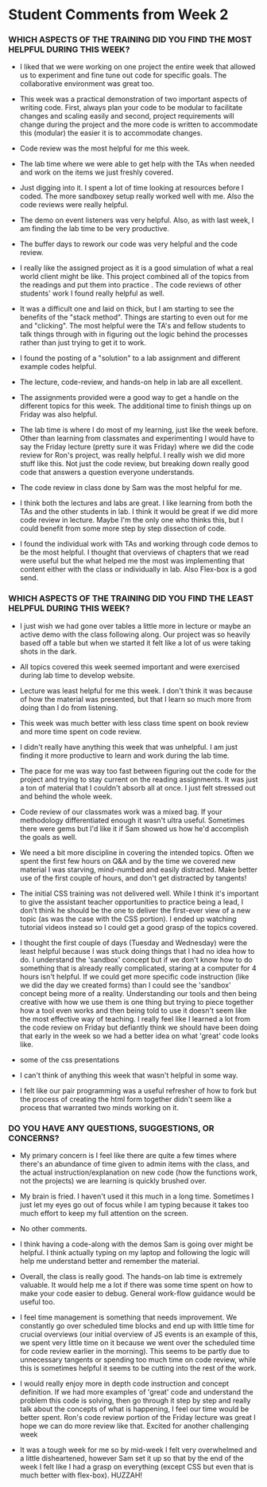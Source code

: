 # Student Comments from Week 2

### WHICH ASPECTS OF THE TRAINING DID YOU FIND THE MOST HELPFUL DURING THIS WEEK?

* I liked that we were working on one project the entire week that allowed us to experiment and fine tune out code for specific goals. The collaborative environment was great too.

* This week was a practical demonstration of two important aspects of writing code. First, always plan your code to be modular to facilitate changes and scaling easily and second, project requirements will change during the project and the more code is written to accommodate this (modular) the easier it is to accommodate changes.

* Code review was the most helpful for me this week.

* The lab time where we were able to get help with the TAs when needed and work on the items we just freshly covered.

* Just digging into it. I spent a lot of time looking at resources before I coded. The more sandboxey setup really worked well with me. Also the code reviews were really helpful.

* The demo on event listeners was very helpful. Also, as with last week, I am finding the lab time to be very productive.

* The buffer days to rework our code was very helpful and the code review.

* I really like the assigned project as it is a good simulation of what a real world client might be like. This project combined all of the topics from the readings and put them into practice . The code reviews of other students' work I found really helpful as well.

* It was a difficult one and laid on thick, but I am starting to see the benefits of the "stack method". Things are starting to even out for me and "clicking". The most helpful were the TA's and fellow students to talk things through with in figuring out the logic behind the processes rather than just trying to get it to work.

* I found the posting of a "solution" to a lab assignment and different example codes helpful.

* The lecture, code-review, and hands-on help in lab are all excellent.

* The assignments provided were a good way to get a handle on the different topics for this week. The additional time to finish things up on Friday was also helpful.

* The lab time is where I do most of my learning, just like the week before. Other than learning from classmates and experimenting I would have to say the Friday lecture (pretty sure it was Friday) where we did the code review for Ron's project, was really helpful. I really wish we did more stuff like this. Not just the code review, but breaking down really good code that answers a question everyone understands.

* The code review in class done by Sam was the most helpful for me.

* I think both the lectures and labs are great. I like learning from both the TAs and the other students in lab. I think it would be great if we did more code review in lecture. Maybe I'm the only one who thinks this, but I could benefit from some more step by step dissection of code.

* I found the individual work with TAs and working through code demos to be the most helpful. I thought that overviews of chapters that we read were useful but the what helped me the most was implementing that content either with the class or individually in lab. Also Flex-box is a god send.

### WHICH ASPECTS OF THE TRAINING DID YOU FIND THE LEAST HELPFUL DURING THIS WEEK?

* I just wish we had gone over tables a little more in lecture or maybe an active demo with the class following along. Our project was so heavily based off a table but when we started it felt like a lot of us were taking shots in the dark.

* All topics covered this week seemed important and were exercised during lab time to develop website.

* Lecture was least helpful for me this week. I don't think it was because of how the material was presented, but that I learn so much more from doing than I do from listening.

* This week was much better with less class time spent on book review and more time spent on code review.

* I didn't really have anything this week that was unhelpful. I am just finding it more productive to learn and work during the lab time.

* The pace for me was way too fast between figuring out the code for the project and trying to stay current on the reading assignments. It was just a ton of material that I couldn't absorb all at once. I just felt stressed out and behind the whole week.

* Code review of our classmates work was a mixed bag. If your methodology differentiated enough it wasn't ultra useful. Sometimes there were gems but I'd like it if Sam showed us how he'd accomplish the goals as well.

* We need a bit more discipline in covering the intended topics. Often we spent the first few hours on Q&A and by the time we covered new material I was starving, mind-numbed and easily distracted. Make better use of the first couple of hours, and don't get distracted by tangents!

* The initial CSS training was not delivered well. While I think it's important to give the assistant teacher opportunities to practice being a lead, I don't think he should be the one to deliver the first-ever view of a new topic (as was the case with the CSS portion). I ended up watching tutorial videos instead so I could get a good grasp of the topics covered.

* I thought the first couple of days (Tuesday and Wednesday) were the least helpful because I was stuck doing things that I had no idea how to do. I understand the 'sandbox' concept but if we don't know how to do something that is already really complicated, staring at a computer for 4 hours isn't helpful. If we could get more specific code instruction (like we did the day we created forms) than I could see the 'sandbox' concept being more of a reality. Understanding our tools and then being creative with how we use them is one thing but trying to piece together how a tool even works and then being told to use it doesn't seem like the most effective way of teaching. I really feel like I learned a lot from the code review on Friday but defiantly think we should have been doing that early in the week so we had a better idea on what 'great' code looks like.

* some of the css presentations

* I can't think of anything this week that wasn't helpful in some way.

* I felt like our pair programming was a useful refresher of how to fork but the process of creating the html form together didn't seem like a process that warranted two minds working on it.

### DO YOU HAVE ANY QUESTIONS, SUGGESTIONS, OR CONCERNS?

* My primary concern is I feel like there are quite a few times where there's an abundance of time given to admin items with the class, and the actual instruction/explanation on new code (how the functions work, not the projects) we are learning is quickly brushed over.

* My brain is fried. I haven't used it this much in a long time. Sometimes I just let my eyes go out of focus while I am typing because it takes too much effort to keep my full attention on the screen.

* No other comments.

* I think having a code-along with the demos Sam is going over might be helpful. I think actually typing on my laptop and following the logic will help me understand better and remember the material.

* Overall, the class is really good. The hands-on lab time is extremely valuable. It would help me a lot if there was some time spent on how to make your code easier to debug. General work-flow guidance would be useful too.

* I feel time management is something that needs improvement. We constantly go over scheduled time blocks and end up with little time for crucial overviews (our initial overview of JS events is an example of this, we spent very little time on it because we went over the scheduled time for code review earlier in the morning). This seems to be partly due to unnecessary tangents or spending too much time on code review, while this is sometimes helpful it seems to be cutting into the rest of the work.

* I would really enjoy more in depth code instruction and concept definition. If we had more examples of 'great' code and understand the problem this code is solving, then go through it step by step and really talk about the concepts of what is happening, I feel our time would be better spent. Ron's code review portion of the Friday lecture was great I hope we can do more review like that. Excited for another challenging week

* It was a tough week for me so by mid-week I felt very overwhelmed and a little disheartened, however Sam set it up so that by the end of the week I felt like I had a grasp on everything (except CSS but even that is much better with flex-box). HUZZAH!
